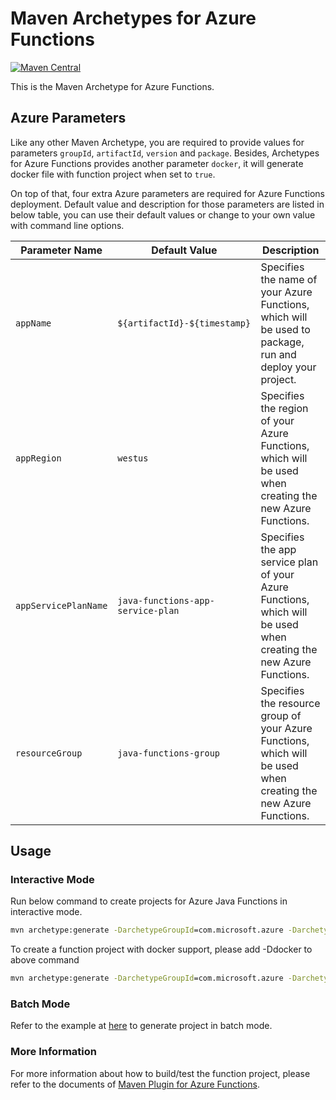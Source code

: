# Maven Archetypes for Azure Functions
[![Maven Central](https://img.shields.io/maven-central/v/com.microsoft.azure/azure-functions-archetype.svg)](http://search.maven.org/#search%7Cga%7C1%7Cg%3A%22com.microsoft.azure%22%20AND%20a%3A%22azure-functions-archetype%22)

This is the Maven Archetype for Azure Functions.

## Azure Parameters

Like any other Maven Archetype, you are required to provide values for parameters `groupId`, `artifactId`, `version` and `package`.
Besides, Archetypes for Azure Functions provides another parameter `docker`, it will generate docker file with function project when set to `true`.

On top of that, four extra Azure parameters are required for Azure Functions deployment. Default value and description for those parameters are listed in below table, you can use their default values or change to your own value with command line options.

Parameter Name | Default Value | Description
---|---|---
`appName` | `${artifactId}-${timestamp}` | Specifies the name of your Azure Functions, which will be used to package, run and deploy your project.
`appRegion` | `westus` | Specifies the region of your Azure Functions, which will be used when creating the new Azure Functions.
`appServicePlanName` | `java-functions-app-service-plan` | Specifies the app service plan of your Azure Functions, which will be used when creating the new Azure Functions.
`resourceGroup` | `java-functions-group` | Specifies the resource group of your Azure Functions, which will be used when creating the new Azure Functions.

## Usage

### Interactive Mode
Run below command to create projects for Azure Java Functions in interactive mode.

```cmd
mvn archetype:generate -DarchetypeGroupId=com.microsoft.azure -DarchetypeArtifactId=azure-functions-archetype
```

To create a function project with docker support, please add -Ddocker to above command

```cmd
mvn archetype:generate -DarchetypeGroupId=com.microsoft.azure -DarchetypeArtifactId=azure-functions-archetype -Ddocker
```

### Batch Mode
Refer to the example at [here](https://maven.apache.org/archetype/maven-archetype-plugin/examples/generate-batch.html) to generate project in batch mode.

### More Information
For more information about how to build/test the function project, please refer to the documents of [Maven Plugin for Azure Functions](https://github.com/Microsoft/azure-maven-plugins/blob/master/azure-functions-maven-plugin/README.md).

